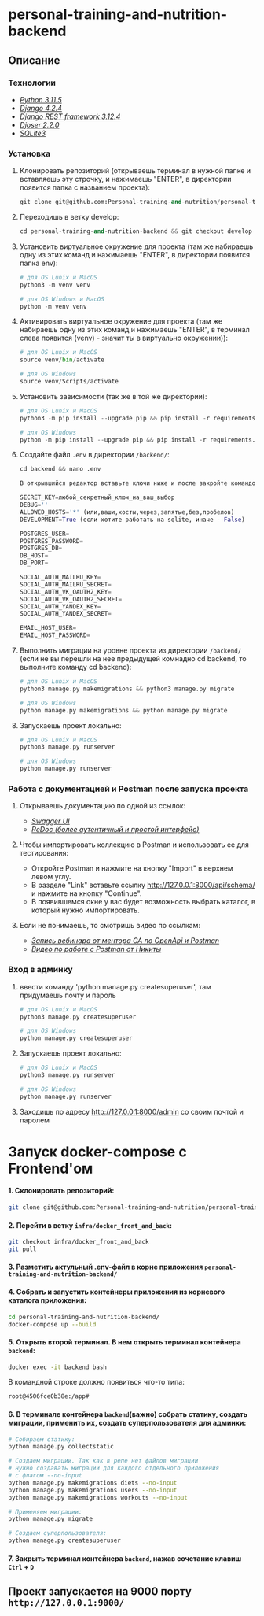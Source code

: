 # personal-training-and-nutrition-backend

## Описание

### Технологии
 - _[Python 3.11.5](https://docs.python.org/3/)_
 - _[Django 4.2.4](https://docs.djangoproject.com/en/4.1/releases/3.2.16/)_
 - _[Django REST framework 3.12.4](https://www.django-rest-framework.org/)_
 - _[Djoser 2.2.0](https://djoser.readthedocs.io/en/latest/)_
 - _[SQLite3](https://www3.sqlite.org/index.html)_


### Установка

1. Клонировать репозиторий (открываешь терминал в нужной папке и вставляешь эту строчку,
   и нажимаешь "ENTER", в директории появится папка с названием проекта):

   ```python
   git clone git@github.com:Personal-training-and-nutrition/personal-training-and-nutrition-backend.git
   ```
2. Переходишь в ветку develop:

   ```python
   cd personal-training-and-nutrition-backend && git checkout develop
   ```

3. Установить виртуальное окружение для проекта (там же набираешь одну из этих команд
   и нажимаешь "ENTER", в директории появится папка env):

   ```python
   # для OS Lunix и MacOS
   python3 -m venv venv

   # для OS Windows и MacOS
   python -m venv venv
   ```

4. Активировать виртуальное окружение для проекта (там же набираешь одну из этих команд
   и нажимаешь "ENTER", в терминал слева появится (venv) - значит ты в виртуально окружении)):

   ```python
   # для OS Lunix и MacOS
   source venv/bin/activate

   # для OS Windows
   source venv/Scripts/activate
   ```

5. Установить зависимости (так же в той же директории):

      ```python
   # для OS Lunix и MacOS
   python3 -m pip install --upgrade pip && pip install -r requirements.txt

   # для OS Windows
   python -m pip install --upgrade pip && pip install -r requirements.txt
   ```

6. Cоздайте файл `.env` в директории `/backend/`:

   ```python
   cd backend && nano .env

   В открывшийся редактор вставьте ключи ниже и после закройте командой "Ctrl + X"

   SECRET_KEY=любой_секретный_ключ_на_ваш_выбор
   DEBUG=''
   ALLOWED_HOSTS='*' (или,ваши,хосты,через,запятые,без,пробелов)
   DEVELOPMENT=True (если хотите работать на sqlite, иначе - False)

   POSTGRES_USER=
   POSTGRES_PASSWORD=
   POSTGRES_DB=
   DB_HOST=
   DB_PORT=

   SOCIAL_AUTH_MAILRU_KEY=
   SOCIAL_AUTH_MAILRU_SECRET=
   SOCIAL_AUTH_VK_OAUTH2_KEY=
   SOCIAL_AUTH_VK_OAUTH2_SECRET=
   SOCIAL_AUTH_YANDEX_KEY=
   SOCIAL_AUTH_YANDEX_SECRET=

   EMAIL_HOST_USER=
   EMAIL_HOST_PASSWORD=
   ```

7. Выполнить миграции на уровне проекта из директории `/backend/`
   (если не вы перешли на нее предыдущей комнадно cd backend,
   то выполните команду cd backend):

   ```python
   # для OS Lunix и MacOS
   python3 manage.py makemigrations && python3 manage.py migrate

   # для OS Windows
   python manage.py makemigrations && python manage.py migrate
   ```

8. Запускаешь проект локально:

   ```python
   # для OS Lunix и MacOS
   python3 manage.py runserver

   # для OS Windows
   python manage.py runserver
   ```

### Работа с документацией и Postman после запуска проекта

1. Открываешь документацию по одной из ссылок:

   - _[Swagger UI](http://127.0.0.1:8000/api/schema/swagger-ui/)_
   - _[ReDoc (более аутентичный и простой интерфейс)](http://127.0.0.1:8000/api/schema/redoc/)_


2. Чтобы импортировать коллекцию в Postman и использовать ее для тестирования:

   - Откройте Postman и нажмите на кнопку "Import" в верхнем левом углу.
   - В разделе "Link" вставьте ссылку http://127.0.0.1:8000/api/schema/ и нажмите на кнопку "Continue".
   - В появившемся окне у вас будет возможность выбрать каталог, в который нужно импортировать.


3. Если не понимаешь, то смотришь видео по ссылкам:

   - _[Запись вебинара от ментора СА по OpenApi и Postman](https://disk.yandex.ru/i/IphJiDoH4ruBEA)_
   - _[Видео по работе с Postman от Никиты](https://disk.yandex.ru/d/ej4OW0Am5hfSow)_


### Вход в админку

1. ввести команду 'python manage.py createsuperuser', там придумаешь почту и пароль

   ```python
   # для OS Lunix и MacOS
   python3 manage.py createsuperuser

   # для OS Windows
   python manage.py createsuperuser
   ```
2. Запускаешь проект локально:

   ```python
   # для OS Lunix и MacOS
   python3 manage.py runserver

   # для OS Windows
   python manage.py runserver
   ```

3. Заходишь по адресу http://127.0.0.1:8000/admin со своим почтой и паролем


# Запуск docker-compose с Frontend'ом

#### 1. Склонировать репозиторий:
```bash
git clone git@github.com:Personal-training-and-nutrition/personal-training-and-nutrition-backend.git
```

#### 2. Перейти в ветку `infra/docker_front_and_back`:
```bash
git checkout infra/docker_front_and_back
git pull
```
#### 3. Разметить актульный .env-файл в корне приложения `personal-training-and-nutrition-backend/`
#### 4. Собрать и запустить контейнеры приложения из корневого каталога приложения:
```bash
cd personal-training-and-nutrition-backend/
docker-compose up --build
```
#### 5. Открыть второй терминал. В нем открыть терминал контейнера `backend`:
```bash
docker exec -it backend bash
```
В командной строке должно появиться что-то типа:
```bash
root@4506fce0b38e:/app#
```

#### 6. В терминале контейнера `backend`(важно) собрать статику, создать миграции, применить их, создать суперпользователя для админки:
```bash
# Собираем статику:
python manage.py collectstatic

# Создаем миграции. Так как в репе нет файлов миграции 
# нужно создавать миграции для каждого отдельного приложения 
# с флагом --no-input
python manage.py makemigrations diets --no-input
python manage.py makemigrations users --no-input
python manage.py makemigrations workouts --no-input

# Применяем миграции:
python manage.py migrate

# Создаем суперпользователя:
python manage.py createsuperuser
```
#### 7. Закрыть терминал контейнера `backend`, нажав сочетание клавиш `Ctrl` + `D`

## Проект запускается на 9000 порту `http://127.0.0.1:9000/`
